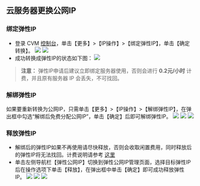 ## 云服务器更换公网IP

### 绑定弹性IP
- 登录 CVM [控制台](https://cloud.tencent.com/cvm/index)，单击【更多】>【IP操作】>【绑定弹性IP】，单击【确定转换】。
![](https://main.qcloudimg.com/raw/d9c315bdbc0ddb0355794b2bf255ab2c.png)
![](https://main.qcloudimg.com/raw/1dee2e6fae92713aec29669c8b13e63d.png)
- 成功转换成弹性IP的状态如下图：
![](https://main.qcloudimg.com/raw/7dfeb52aaf8d2378678e902813cd8644.png)

> **注意：**
> 弹性IP申请后建议立即绑定服务器使用，否则会进行 **0.2元/小时** 计费，并且原有服务器 IP 会丢失，不可找回。

### 解绑弹性IP
如果要重新转换为公网IP，只需单击【更多】>【IP操作】>【解绑弹性IP】，在弹出框中勾选“解绑后免费分配公网IP”，单击【确定】后即可解绑弹性IP。
![](https://main.qcloudimg.com/raw/9caabaf86b4b0a8ce5531c00feb3f96c.png)
![](https://main.qcloudimg.com/raw/0bd483df02504e6bb5eeb6e08e70aa20.png)
![](https://main.qcloudimg.com/raw/bee9147118884cc1dc4b739c3de9efb2.png)

### 释放弹性IP
- 解绑后的弹性IP如果不再使用请尽快释放，否则会收取闲置费用，同时释放后的弹性IP将无法找回。计费说明请参考 [这里](https://cloud.tencent.com/document/product/213/5733#6.-%E5%BC%B9%E6%80%A7%E5%85%AC%E7%BD%91ip%E7%9A%84%E8%AE%A1%E8%B4%B9)
- 单击左侧导航栏【弹性公网IP】切换到弹性公网IP管理页面，选择目标弹性IP后在操作选项下单击【释放】，在弹出框中单击【确定】即可成功释放弹性IP。
![](https://main.qcloudimg.com/raw/ed50aea2f759bfc0b687770f1fffaba5.png)
![](https://main.qcloudimg.com/raw/7dfded2b053f6def4aa9292076c0e019.png)
![](https://main.qcloudimg.com/raw/0f9408536b5d705cf8e740506e0e9a8a.png)
